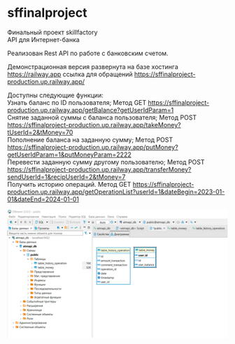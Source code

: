 # sffinalproject
Финальный проект skillfactory  
API для Интернет-банка  
  
Реализован Rest API по работе с банковским счетом.  

Демонстрационная версия развернута на базе хостинга https://railway.app
  ссылка для обращений https://sffinalproject-production.up.railway.app/
  
Доступны следующие функции:  
    Узнать баланс по ID пользователя; Метод GET https://sffinalproject-production.up.railway.app/getBalance?getUserIdParam=1  
    Снятие заданной суммы с баланса пользователя; Метод POST https://sffinalproject-production.up.railway.app/takeMoney?tUserId=2&tMoney=70  
    Пополнение баланса на заданную сумму;  Метод POST  https://sffinalproject-production.up.railway.app/putMoneу?getUserIdParam=1&putMoneyParam=2222  
    Перевести заданную сумму другому пользователю;  Метод POST https://sffinalproject-production.up.railway.app/transferMoney?sendUserId=1&recipUserId=2&tMoney=7  
    Получить историю операций. Метод GET https://sffinalproject-production.up.railway.app/getOperationList?userId=1&dateBegin=2023-01-01&dateEnd=2024-01-01    

![alt text](https://github.com/victor-b81/sffinalproject/blob/master/src/screenshotdb/Screenshot_1.png?raw=true)

